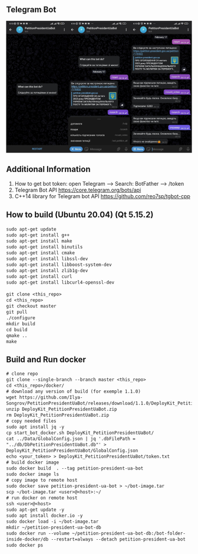 ## Telegram Bot

![Screen Shot](md/MergedDocument.png)

## Additional Information
1. How to get bot token: open Telegram --> Search: BotFather --> /token
2. Telegram Bot API https://core.telegram.org/bots/api
3. C++14 library for Telegram bot API https://github.com/reo7sp/tgbot-cpp

## How to build (Ubuntu 20.04) (Qt 5.15.2)
```
sudo apt-get update
sudo apt-get install g++
sudo apt-get install make
sudo apt-get install binutils
sudo apt-get install cmake
sudo apt-get install libssl-dev
sudo apt-get install libboost-system-dev
sudo apt-get install zlib1g-dev
sudo apt-get install curl
sudo apt-get install libcurl4-openssl-dev

git clone <this_repo>
cd <this_repo>
git checkout master
git pull
./configure
mkdir build
cd build
qmake ..
make
```

## Build and Run docker
```
# clone repo
git clone --single-branch --branch master <this_repo>
cd <this_repo>/docker/
# download any version of build (for exemple 1.1.0)
wget https://github.com/Ilya-Songrov/PetitionPresidentUaBot/releases/download/1.1.0/DeployKit_PetitionPresidentUaBot.zip
unzip DeployKit_PetitionPresidentUaBot.zip
rm DeployKit_PetitionPresidentUaBot.zip
# copy needed files
sudo apt install jq -y
cp start_bot_docker.sh DeployKit_PetitionPresidentUaBot/
cat ../Data/GlobalConfig.json | jq '.dbFilePath = "../db/DbPetitionPresidentUaBot.db"' > DeployKit_PetitionPresidentUaBot/GlobalConfig.json
echo <your_token> > DeployKit_PetitionPresidentUaBot/token.txt
# build docker image
sudo docker build  . --tag petition-president-ua-bot
sudo docker image ls
# copy image to remote host 
sudo docker save petition-president-ua-bot > ~/bot-image.tar
scp ~/bot-image.tar <user>@<host>:~/
# run docker on remote host
ssh <user>@<host>
sudo apt-get update -y
sudo apt install docker.io -y
sudo docker load -i ~/bot-image.tar
mkdir ~/petition-president-ua-bot-db
sudo docker run --volume ~/petition-president-ua-bot-db:/bot-folder-inside-docker/db --restart=always --detach petition-president-ua-bot 
sudo docker ps
```


